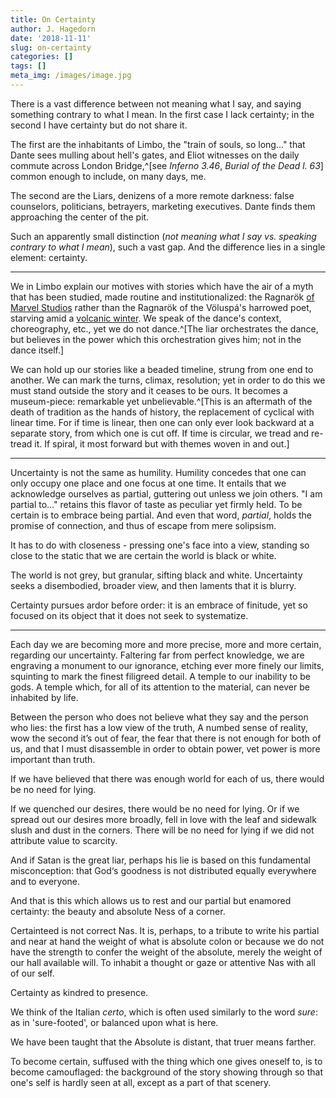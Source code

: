 ```yaml
---
title: On Certainty
author: J. Hagedorn
date: '2018-11-11'
slug: on-certainty
categories: []
tags: []
meta_img: /images/image.jpg
---
```


There is a vast difference between not meaning what I say, and saying something contrary to what I mean.  In the first case I lack certainty; in the second I have certainty but do not share it.

The first are the inhabitants of Limbo, the "train of souls, so long..." that Dante sees mulling about hell's gates, and Eliot witnesses on the daily commute across London Bridge,^[see *Inferno 3.46*, *Burial of the Dead l. 63*] common enough to include, on many days, me.

The second are the Liars, denizens of a more remote darkness: false counselors, politicians, betrayers, marketing executives.  Dante finds them approaching the center of the pit.

Such an apparently small distinction (*not meaning what I say vs. speaking contrary to what I mean*), such a vast gap.  And the difference lies in a single element: certainty.

---

We in Limbo explain our motives with stories which have the air of a myth that has been studied, made routine and institutionalized: the Ragnarök [of Marvel Studios](https://www.imdb.com/title/tt3501632/) rather than the Ragnarök of the Völuspá's harrowed poet, starving amid a [volcanic winter](https://en.wikipedia.org/wiki/Ragnar%C3%B6k#Volcanic_eruptions).  We speak of the dance's context, choreography, etc., yet we do not dance.^[The liar orchestrates the dance, but believes in the power which this orchestration gives him; not in the dance itself.]

We can hold up our stories like a beaded timeline, strung from one end to another.  We can mark the turns, climax, resolution; yet in order to do this we must stand outside the story and it ceases to be ours.  It becomes a museum-piece: remarkable yet unbelievable.^[This is an aftermath of the death of tradition as the hands of history, the replacement of cyclical with linear time.  For if time is linear, then one can only ever look backward at a separate story, from which one is cut off.  If time is circular, we tread and re-tread it.  If spiral, it most forward but with themes woven in and out.]




---

Uncertainty is not the same as humility.  Humility concedes that one can only occupy one place and one focus at one time. It entails that we acknowledge ourselves as partial, guttering out unless we join others.  "I am partial to..." retains this flavor of taste as peculiar yet firmly held.  To be certain is to embrace being partial.  And even that word, *partial*, holds the promise of connection, and thus of escape from mere solipsism.

It has to do with closeness - pressing one's face into a view, standing so close to the static that we are certain the world is black or white.

The world is not grey, but granular, sifting black and white.  Uncertainty seeks a disembodied, broader view, and then laments that it is blurry.

Certainty pursues ardor before order: it is an embrace of finitude, yet so focused on its object that it does not seek to systematize.  



---

Each day we are becoming more and more precise, more and more certain, regarding our uncertainty. Faltering far from perfect knowledge, we are engraving a monument to our ignorance, etching ever more finely our limits, squinting to mark the finest filigreed detail. A temple to our inability to be gods.  A temple which, for all of its attention to the material, can never be inhabited by life.



Between the person who does not believe what they say and the person who lies: the first has a low view of the truth, A numbed sense of reality, wow the second it’s out of fear, the fear that there is not enough for both of us, and that I must disassemble in order to obtain power, vet power is more important than truth.

If we have believed that there was enough world for each of us, there would be no need for lying.

If we quenched our desires, there would be no need for lying. Or if we spread out our desires more broadly, fell in love with the leaf and sidewalk slush and dust in the corners.  There will be no need for lying if we did not attribute value to scarcity.

And if Satan is the great liar, perhaps his lie is based on this fundamental misconception: that God‘s goodness is not distributed equally everywhere and to everyone.

And that is this which allows us to rest and our partial but enamored certainty: the beauty and absolute Ness of a corner.

Certainteed is not correct Nas. It is, perhaps, to a tribute to write his partial and near at hand the weight of what is absolute colon or because we do not have the strength to confer the weight of the absolute, merely the weight of our hall available will. To inhabit a thought or gaze or attentive Nas with all of our self. 

Certainty as kindred to presence.

We think of the Italian *certo*, which is often used similarly to the word *sure*: as in 'sure-footed', or balanced upon what is here.

We have been taught that the Absolute is distant, that truer means farther.

To become certain, suffused with the thing which one gives oneself to, is to become camouflaged: the background of the story showing through so that one's self is hardly seen at all, except as a part of that scenery.
